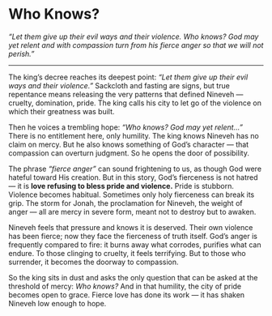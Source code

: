 # Who Knows?

*“Let them give up their evil ways and their violence. Who knows? God may yet relent and with compassion turn from his fierce anger so that we will not perish.”*

---

The king’s decree reaches its deepest point: *“Let them give up their evil ways and their violence.”* Sackcloth and fasting are signs, but true repentance means releasing the very patterns that defined Nineveh — cruelty, domination, pride. The king calls his city to let go of the violence on which their greatness was built.

Then he voices a trembling hope: *“Who knows? God may yet relent…”* There is no entitlement here, only humility. The king knows Nineveh has no claim on mercy. But he also knows something of God’s character — that compassion can overturn judgment. So he opens the door of possibility.

The phrase *“fierce anger”* can sound frightening to us, as though God were hateful toward His creation. But in this story, God’s fierceness is not hatred — it is **love refusing to bless pride and violence.** Pride is stubborn. Violence becomes habitual. Sometimes only holy fierceness can break its grip. The storm for Jonah, the proclamation for Nineveh, the weight of anger — all are mercy in severe form, meant not to destroy but to awaken.

Nineveh feels that pressure and knows it is deserved. Their own violence has been fierce; now they face the fierceness of truth itself. God’s anger is frequently compared to fire: it burns away what corrodes, purifies what can endure. To those clinging to cruelty, it feels terrifying. But to those who surrender, it becomes the doorway to compassion.

So the king sits in dust and asks the only question that can be asked at the threshold of mercy: *Who knows?* And in that humility, the city of pride becomes open to grace. Fierce love has done its work — it has shaken Nineveh low enough to hope.
